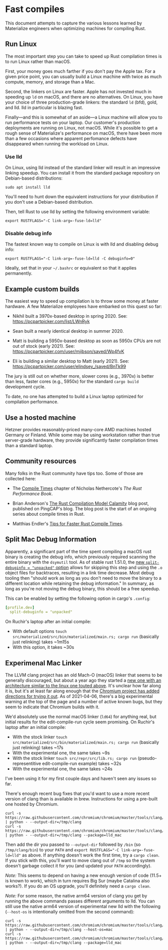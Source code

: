 # Fast compiles

This document attempts to capture the various lessons learned by Materialize
engineers when optimizing machines for compiling Rust.

## Run Linux

The most important step you can take to speed up Rust compilation times is to
run Linux rather than macOS.

First, your money goes much farther if you don't pay the Apple tax. For a given
price point, you can usually build a Linux machine with twice as much compute,
memory, and storage than a Mac.

Second, the linkers on Linux are faster. Apple has not invested much in speeding
up `ld` on macOS, and there are no alternatives. On Linux, you have your choice
of three production-grade linkers: the standard `ld` (bfd), gold, and lld. lld
in particular is blazing fast.

Finally—and this is somewhat of an aside—a Linux machine will allow you to run
performance tests on your laptop. Our customer's production deployments are
running on Linux, not macOS. While it's possible to get a rough sense of
Materialize's performance on macOS, there have been more than a few occasions
where apparent perfomance defects have disappeared when running the workload on
Linux.

### Use lld

On Linux, using lld instead of the standard linker will result in an impressive
linking speedup. You can install it from the standard package repository on
Debian-based distributions:

```shell
sudo apt install lld
```

You'll need to hunt down the equivalent instructions for your distribution if
you don't use a Debian-based distribution.

Then, tell Rust to use lld by setting the following environment variable:

```shell
export RUSTFLAGS="-C link-arg=-fuse-ld=lld"
```

### Disable debug info

The fastest known way to compile on Linux is with lld and disabling debug info:

```shell
export RUSTFLAGS="-C link-arg=-fuse-ld=lld -C debuginfo=0"
```

Ideally, set that in your `~/.bashrc` or equivalent so that it applies
permanently.

## Example custom builds

The easiest way to speed up compilation is to throw some money at faster
hardware. A few Materialize employees have embarked on this quest so far:

  * Nikhil built a 3970x-based desktop in spring 2020.
    See: https://pcpartpicker.com/list/LWnRyk

  * Sean built a nearly identical desktop in summer 2020.

  * Matt is building a 5950x-based desktop as soon as 5950x CPUs
    are not out of stock (early 2021).
    See: https://pcpartpicker.com/user/mjibson/saved/Wp4fvK

  * Eli is building a similar desktop to Matt (early 2021).
    See: https://pcpartpicker.com/user/elindsey_/saved/BnTk99

The jury is still out on whether more, slower cores (e.g., 3970x) is better than
less, faster cores (e.g., 5950x) for the standard `cargo build` development
cycle.

To date, no one has attempted to build a Linux laptop optimized for compilation
performance.

## Use a hosted machine

Hetzner provides reasonably-priced many-core AMD machines hosted Germany or Finland. While some may be using workstation rather than true server-grade hardware, they provide significantly faster compilation times than a standard laptop.

## Community resources

Many folks in the Rust community have tips too. Some of those are collected
here:

  * The [Compile Times][nethercote] chapter of Nicholas Nethercote's *The Rust
    Performance Book*.

  * Brian Anderson's [The Rust Compilation Model Calamity][brson] blog post,
    published on PingCAP's blog. The blog post is the start of an ongoing series
    about compile times in Rust.

  * Matthias Endler's [Tips for Faster Rust Compile Times][endler].

[brson]: https://pingcap.com/blog/rust-compilation-model-calamity
[endler]: https://endler.dev/2020/rust-compile-times/
[nethercote]: https://nnethercote.github.io/perf-book/compile-times.html

## Split Mac Debug Information

Apparently, a significant part of the time spent compiling a macOS rust binary
is creating the debug info, which previously required scanning the entire binary
with the `dsymutil` tool. As of stable rust 1.51.0, the [new `split-debuginfo =
"unpacked"` option][split-debuginfo-unpacked] allows for skipping this step and
using the `.o` object files for backtraces, resulting in a link time decrease.
Most debug tooling then "should work as long as you don't need to move the
binary to a different location while retaining the debug information." In
summary, as long as you're not moving the debug binary, this should be a free
speedup.

This can be enabled by setting the following option in cargo's `.config`:

```yaml
[profile.dev]
  split-debuginfo = "unpacked"
```

On Ruchir's laptop after an initial compile:

- With default options `touch src/materialized/src/bin/materialized/main.rs;
  cargo run` (basically just relinking) takes ~1m15s
- With this option, it takes ~30s

[split-debuginfo-unpacked]: https://blog.rust-lang.org/2021/03/25/Rust-1.51.0.html#splitting-debug-information

## Experimenal Mac Linker

The LLVM clang project has an old Mach-O (macOS) linker that seems to be
generally discouraged, but about a year ago they started a [new one with an
architecture similar to the linux one touted above][macho]. It's unclear how far
along it is, but it's at least far along enough that the [Chromium project has
added directions for trying it out][chromium]. As of 2021-04-06, there's a big
experimental warning at the top of the page and a number of active known bugs,
but they seem to indicate that Chromium builds with it.

We'd absolutely use the normal macOS linker (`ld64`) for anything real, but
initial results for the edit-compile-run cycle seem promising. On Ruchir's
laptop after an initial compile:

- With the stock linker `touch src/materialized/src/bin/materialized/main.rs;
  cargo run` (basically just relinking) takes ~17s
- With the experimental one, the same takes ~9s
- With the stock linker `touch src/repr/src/lib.rs; cargo run`
  (pseudo-representitive edit-compile-run example) takes ~32s
- With the experimental one, the same takes  ~24s

I've been using it for my first couple days and haven't seen any issues so far.

There's enough recent bug fixes that you'd want to use a more recent version of
clang than is available in brew. Instructions for using a pre-built one hosted
by Chromium.

```shell
curl -s https://raw.githubusercontent.com/chromium/chromium/master/tools/clang/scripts/update.py | python - --output-dir=/tmp/clang
curl -s https://raw.githubusercontent.com/chromium/chromium/master/tools/clang/scripts/update.py | python - --output-dir=/tmp/clang --package=lld_mac
```

Then add the dir you passed to `--output-dir` followed by `/bin` (so
`/tmp/clang/bin`) to your `PATH` and `export RUSTFLAGS="-C
link-arg=-fuse-ld=lld"` as above. If anything doesn't work the first time, try a
`cargo clean`. If you stick with this, you'll want to move clang out of `/tmp`
so the system doesn't garbage collect it for you (and updated your `PATH`
accordingly).

*Note:* This seems to depend on having a new enough version of code (11.5+ is
known to work), which in turn requires Big Sur (maybe Catalina also works?). If
you do an OS upgrade, you'll definitely need a `cargo clean`.

*Note:* For some reason, the native arm64 version of clang you get by running
the above commands passes different arguments to lld. You can still use the
native arm64 version of experimental new lld with the following (`--host-os` is
intentionally omitted from the second command):

```shell
curl -s https://raw.githubusercontent.com/chromium/chromium/master/tools/clang/scripts/update.py | python - --output-dir=/tmp/clang --host-os=mac
curl -s https://raw.githubusercontent.com/chromium/chromium/master/tools/clang/scripts/update.py | python - --output-dir=/tmp/clang --package=lld_mac
```

[macho]: https://github.com/llvm/llvm-project/tree/main/lld/MachO
[chromium]: https://github.com/chromium/chromium/blob/master/docs/mac_lld.md
